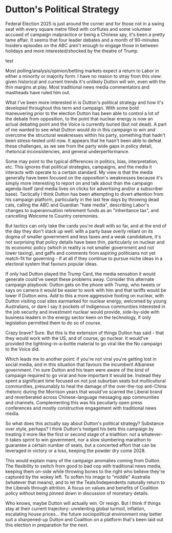 Dutton's Political Strategy
===========================

Federal Election 2025 is just around the corner and for those not in a swing seat with every square metre filled with corflutes and some volunteer accused of campaign malpractice or being a Chinese spy, it's been a pretty tame affair. It seems that four leader debates and a month of 90-minutes Insiders episodes on the ABC aren't enough to engage those in between holidays and more interested/shocked by the theatre of Trump.

test

Most polling/analysis/opinion/betting markets expect a return to Labor in either a minority or majority form. I have no reason to stray from this view: given historical and current trends it's unlikely Dutton will win, even with the thin margins at play. Most traditional news media commentators and mastheads have ruled him out. 

What I've been more interested in is Dutton's political strategy and how it's developed throughout this term and campaign. With some bold maneuvering prior to the election Dutton has been able to control a lot of the debate from opposition, to the point that nuclear energy is now an actual debating point and the Voice is currently buried (but not dead). A part of me wanted to see what Dutton would do in this campaign to win and overcome the structural weaknesses within his party, something that hadn't been stress-tested until now. It appears that he hasn't been able to defeat these challenges, as we see from the party wide gaps in policy detail, rhetorical inconsistencies, and general underperformance.

Some may point to the typical differences in politics, bias, interpretation, etc. This ignores that political strategies, campaigns, and the media it interacts with operate to a certain standard. My view is that the media generally have been focused on the opposition's weaknesses because it's simply more interesting to report on and talk about than the campaign agenda itself (and media lives on clicks for advertising and/or a subscriber base). Tactically I think Dutton has been attempting to divert attention from his campaign platform, particularly in the last few days by throwing dead cats, calling the ABC and Guardian "hate media", describing Labor's changes to superannuation retirement funds as an "inheritance tax", and cancelling Welcome to Country ceremonies. 
 
But tactics can only take the cards you're dealt with so far, and at the end of the day they don't stack up well: with a party base overly reliant on its dogma of smaller government and less taxes and a weak candidature, it's not surprising that policy details have been thin, particularly on nuclear and its economic policy (which in reality is not smaller government and not lower taxing), and gaffs and comments from aspiring politicians not yet match-fit for governing - if at all if they continue to pursue niche ideas in a electoral system that favours popular ideas.

If only had Dutton played the Trump Card, the media sensation it would generate could've swept these problems away. Consider this alternate campaign playbook: Dutton gets on the phone with Trump, who tweets or says on camera it would be easier to work with him and that tariffs would be lower if Dutton wins. Add to this a more aggressive footing on nuclear, with Dutton visiting coal sites earmarked for nuclear energy, welcomed by young Australians, or dare I say it pockets of Indigenous communities interested in the job security and investment nuclear would provide, side-by-side with business leaders in the energy sector keen on the technology, if only legislation permitted them to do so of course.

Crazy brave? Sure. But this is the extension of things Dutton has said - that they would work with the US, and of course, go nuclear. It would've provided the lightning-in-a-bottle material to go viral like the No campaign to the Voice did. 

Which leads me to another point: if you're not viral you're getting lost in social media, and in this situation that favours the incumbent Albanese government. I'm sure Dutton and his team were aware of the kind of campaign required to go viral and how important it would be. Instead they spent a significant time focused on not just suburban seats but multicultural communities, presumably to heal the damage of the over-the-top anti-China rhetoric during the Morrison years that would've scarred the Liberal brand and reverberated across Chinese-language messaging app communities and channels. Complementing this was his peculiarly open press conferences and mostly constructive engagement with traditional news media. 

So what does this actually say about Dutton's political strategy? Substance over style, perhaps? I think Dutton's hedged his bets this campaign by treating it more like the first or second stage of a triathlon: not a whatever-it-takes sprint to win government, nor a slow slumbering marathon to guarantee a certain number of seats, but a concerted effort that can be leveraged in victory or a loss, keeping the powder dry come 2028.

This would explain many of the campaign anomalies coming from Dutton. The flexibility to switch from good to bad cop with traditional news media, keeping them on-side while throwing bones to the right who believe they're captured by the wokey left. To soften his image to "middle" Australia (whatever that means), and to let the Teals/Independents naturally return to the Liberals through attrition. A focus on values and benefits of Coalition policy without being pinned down in discussion of monetary details. 

Who knows, maybe Dutton will actually win. Or resign. But I think if things stay at their current trajectory: unrelenting global turmoil, inflation, escalating house prices... the future sociopolitical environment may better suit a sharpened-up Dutton and Coalition on a platform that's been laid out this election in preparation for the next.
